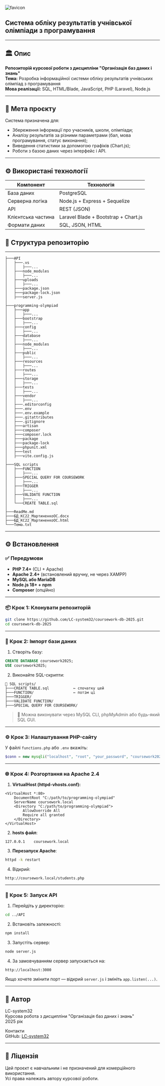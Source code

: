 ![favicon](public/favicons.png)

## Система обліку результатів учнівської олімпіади з програмування
---

## 🏛️ Опис

**Репозиторій курсової роботи з дисципліни "Організація баз даних і знань"**  
**Тема:** Розробка інформаційної системи обліку результатів учнівських олімпіад з програмування  
**Мова реалізації:** SQL, HTML/Blade, JavaScript, PHP (Laravel), Node.js

---

## 🎯 Мета проєкту

Система призначена для:

- Збереження інформації про учасників, школи, олімпіади;
- Аналізу результатів за різними параметрами (бал, мова програмування, статус виконання);
- Виведення статистики за допомогою графіків (Chart.js);
- Роботи з базою даних через інтерфейс і API.

---

## ⚙️ Використані технології

| Компонент          | Технологія                           |
| ------------------ | ------------------------------------ |
| База даних         | PostgreSQL                           |
| Серверна логіка    | Node.js + Express + Sequelize        |
| API                | REST (JSON)                          |
| Клієнтська частина | Laravel Blade + Bootstrap + Chart.js |
| Формати даних      | SQL, JSON, HTML                      |

## 📁 Структура репозиторію

---

```
├───API
│   ├───.vs
│   │   ├───...
│   ├───node_modules
│   │   ├───...
│   ├───uploads
│   │   ├───...
│   ├───package.json
│   ├───package-lock.json
│   ├───server.js
│
├───programming-olympiad
│   ├───app
│   │   ├───...
│   ├───bootstrap
│   │   ├───...
│   ├───config
│   │   ├───...
│   ├───database
│   │   ├───...
│   ├───node_modules
│   │   ├───...
│   ├───public
│   │   ├───...
│   ├───resources
│   │   ├───...
│   ├───routes
│   │   ├───...
│   ├───storage
│   │   ├───...
│   ├───tests
│   │   ├───...
│   ├───vendor
│   │   ├───...
│   ├───.editorconfig
│   ├───.env
│   ├───.env.example
│   ├───.gitattributes
│   ├───.gitignore
│   ├───artisan
│   ├───composer
│   ├───composer.lock
│   ├───package
│   ├───package-lock
│   ├───phpunit.xml
│   ├───test
│   ├───vite.config.js
│
├───SQL scripts
│   ├───FUNCTION
│   │   ├───...
│   ├───SPECIAL QUERY FOR COURSEWORK
│   │   ├───...
│   ├───TRIGGER
│   │   ├───...
│   ├───VALIDATE FUNCTION
│   │   ├───...
│   └───CREATE TABLE.sql
│
├───ReadMe.md
├───БД_КС22_МартиненкоОС.docx
├───БД_КС22_МартиненкоОС.html
└───Тема.txt
```

---

## ⚙️ Встановлення

### ✅ Передумови

- **PHP 7.4+** (CLI + Apache)
- **Apache 2.4+** (встановлений вручну, не через XAMPP)
- **MySQL або MariaDB**
- **Node.js 18+ + npm**
- **Composer** (опційно)

---

### 📦 Крок 1: Клонувати репозиторій

```bash
git clone https://github.com/LC-system32/coursework-db-2025.git
cd coursework-db-2025
```

---

### 🧪 Крок 2: Імпорт бази даних

1. Створіть базу:

```sql
CREATE DATABASE coursework2025;
USE coursework2025;
```

2. Виконайте SQL-скрипти:

```
📁 SQL scripts/
├───CREATE TABLE.sql           ← спочатку цей
├───FUNCTION/                  ← потім ці
├───TRIGGER/
├───VALIDATE FUNCTION/
├───SPECIAL QUERY FOR COURSEWORK/
```

> 📌 Можна виконувати через MySQL CLI, phpMyAdmin або будь-який SQL GUI.

---

### ⚙️ Крок 3: Налаштування PHP-сайту

У файлі `functions.php` або `.env` вкажіть:

```php
$conn = new mysqli("localhost", "root", "your_password", "coursework2025");
```

---

### 🌐 Крок 4: Розгортання на Apache 2.4

1. **VirtualHost (httpd-vhosts.conf):**

```
<VirtualHost *:80>
    DocumentRoot "C:/path/to/programming-olympiad"
    ServerName coursework.local
    <Directory "C:/path/to/programming-olympiad">
        AllowOverride All
        Require all granted
    </Directory>
</VirtualHost>
```

2. **hosts файл**:

```
127.0.0.1    coursework.local
```

3. **Перезапуск Apache**:

```bash
httpd -k restart
```

4. Відкрий:

```
http://coursework.local/students.php
```

---

### 🔌 Крок 5: Запуск API

1. Перейдіть у директорію:

```bash
cd ../API
```

2. Встановіть залежності:

```bash
npm install
```

3. Запустіть сервер:

```bash
node server.js
```

4. За замовчуванням сервер запускається на:

```
http://localhost:3000
```

Якщо хочете змінити порт — відкрий `server.js` і змініть `app.listen(...)`.

---

## 📌 Автор

LC-system32  
Курсова робота з дисципліни "Організація баз даних і знань"  
2025 рік

Контакти  
GitHub: [LC-system32](https://github.com/LC-system32)

---

## 📄 Ліцензія

Цей проєкт є навчальним і не призначений для комерційного використання.  
Усі права належать автору курсової роботи.